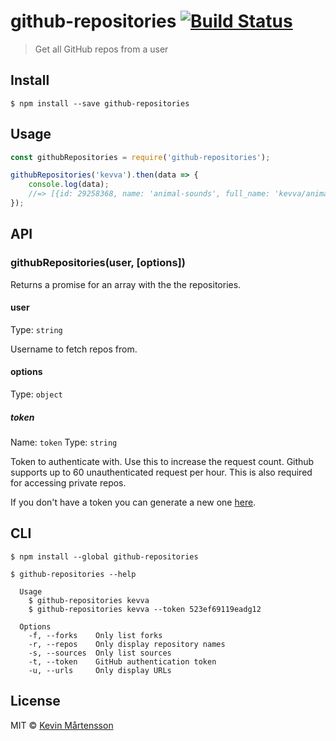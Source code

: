 # github-repositories [![Build Status](https://travis-ci.org/kevva/github-repositories.svg?branch=master)](https://travis-ci.org/kevva/github-repositories)

> Get all GitHub repos from a user


## Install

```
$ npm install --save github-repositories
```


## Usage

```js
const githubRepositories = require('github-repositories');

githubRepositories('kevva').then(data => {
	console.log(data);
	//=> [{id: 29258368, name: 'animal-sounds', full_name: 'kevva/animal-sounds', ...}, ...]
});
```


## API

### githubRepositories(user, [options])

Returns a promise for an array with the the repositories.

#### user

Type: `string`

Username to fetch repos from.

#### options

Type: `object`

##### token

Name: `token`
Type: `string`

Token to authenticate with. Use this to increase the request count. Github supports
up to 60 unauthenticated request per hour. This is also required for accessing private
repos.

If you don't have a token you can generate a new one [here](https://github.com/settings/tokens/new).


## CLI

```
$ npm install --global github-repositories
```

```
$ github-repositories --help

  Usage
    $ github-repositories kevva
    $ github-repositories kevva --token 523ef69119eadg12

  Options
    -f, --forks    Only list forks
    -r, --repos    Only display repository names
    -s, --sources  Only list sources
    -t, --token    GitHub authentication token
    -u, --urls     Only display URLs
```


## License

MIT © [Kevin Mårtensson](https://github.com/kevva)

